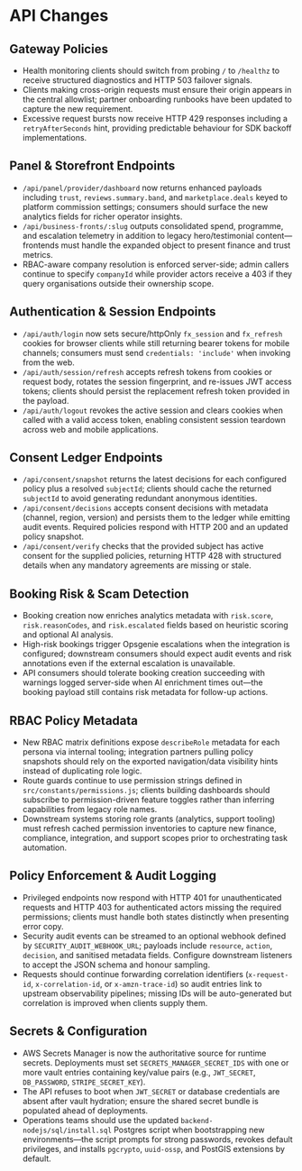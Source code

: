 # API Changes

## Gateway Policies
- Health monitoring clients should switch from probing `/` to `/healthz` to receive structured diagnostics and HTTP 503 failover signals.
- Clients making cross-origin requests must ensure their origin appears in the central allowlist; partner onboarding runbooks have been updated to capture the new requirement.
- Excessive request bursts now receive HTTP 429 responses including a `retryAfterSeconds` hint, providing predictable behaviour for SDK backoff implementations.

## Panel & Storefront Endpoints
- `/api/panel/provider/dashboard` now returns enhanced payloads including `trust`, `reviews.summary.band`, and `marketplace.deals` keyed to platform commission settings; consumers should surface the new analytics fields for richer operator insights.
- `/api/business-fronts/:slug` outputs consolidated spend, programme, and escalation telemetry in addition to legacy hero/testimonial content—frontends must handle the expanded object to present finance and trust metrics.
- RBAC-aware company resolution is enforced server-side; admin callers continue to specify `companyId` while provider actors receive a 403 if they query organisations outside their ownership scope.

## Authentication & Session Endpoints
- `/api/auth/login` now sets secure/httpOnly `fx_session` and `fx_refresh` cookies for browser clients while still returning bearer tokens for mobile channels; consumers must send `credentials: 'include'` when invoking from the web.
- `/api/auth/session/refresh` accepts refresh tokens from cookies or request body, rotates the session fingerprint, and re-issues JWT access tokens; clients should persist the replacement refresh token provided in the payload.
- `/api/auth/logout` revokes the active session and clears cookies when called with a valid access token, enabling consistent session teardown across web and mobile applications.

## Consent Ledger Endpoints
- `/api/consent/snapshot` returns the latest decisions for each configured policy plus a resolved `subjectId`; clients should cache the returned `subjectId` to avoid generating redundant anonymous identities.
- `/api/consent/decisions` accepts consent decisions with metadata (channel, region, version) and persists them to the ledger while emitting audit events. Required policies respond with HTTP 200 and an updated policy snapshot.
- `/api/consent/verify` checks that the provided subject has active consent for the supplied policies, returning HTTP 428 with structured details when any mandatory agreements are missing or stale.

## Booking Risk & Scam Detection
- Booking creation now enriches analytics metadata with `risk.score`, `risk.reasonCodes`, and `risk.escalated` fields based on heuristic scoring and optional AI analysis.
- High-risk bookings trigger Opsgenie escalations when the integration is configured; downstream consumers should expect audit events and risk annotations even if the external escalation is unavailable.
- API consumers should tolerate booking creation succeeding with warnings logged server-side when AI enrichment times out—the booking payload still contains risk metadata for follow-up actions.

## RBAC Policy Metadata
- New RBAC matrix definitions expose `describeRole` metadata for each persona via internal tooling; integration partners pulling policy snapshots should rely on the exported navigation/data visibility hints instead of duplicating role logic.
- Route guards continue to use permission strings defined in `src/constants/permissions.js`; clients building dashboards should subscribe to permission-driven feature toggles rather than inferring capabilities from legacy role names.
- Downstream systems storing role grants (analytics, support tooling) must refresh cached permission inventories to capture new finance, compliance, integration, and support scopes prior to orchestrating task automation.

## Policy Enforcement & Audit Logging
- Privileged endpoints now respond with HTTP 401 for unauthenticated requests and HTTP 403 for authenticated actors missing the required permissions; clients must handle both states distinctly when presenting error copy.
- Security audit events can be streamed to an optional webhook defined by `SECURITY_AUDIT_WEBHOOK_URL`; payloads include `resource`, `action`, `decision`, and sanitised metadata fields. Configure downstream listeners to accept the JSON schema and honour sampling.
- Requests should continue forwarding correlation identifiers (`x-request-id`, `x-correlation-id`, or `x-amzn-trace-id`) so audit entries link to upstream observability pipelines; missing IDs will be auto-generated but correlation is improved when clients supply them.

## Secrets & Configuration
- AWS Secrets Manager is now the authoritative source for runtime secrets. Deployments must set `SECRETS_MANAGER_SECRET_IDS` with one or more vault entries containing key/value pairs (e.g., `JWT_SECRET`, `DB_PASSWORD`, `STRIPE_SECRET_KEY`).
- The API refuses to boot when `JWT_SECRET` or database credentials are absent after vault hydration; ensure the shared secret bundle is populated ahead of deployments.
- Operations teams should use the updated `backend-nodejs/sql/install.sql` Postgres script when bootstrapping new environments—the script prompts for strong passwords, revokes default privileges, and installs `pgcrypto`, `uuid-ossp`, and PostGIS extensions by default.

